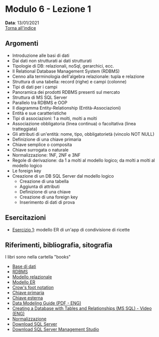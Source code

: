 # Modulo 6 - Lezione 1

__Data__: 13/01/2021  
[Torna all'indice](/README.md)  

## Argomenti

- Introduzione alle basi di dati
- Dai dati non strutturati ai dati strutturati
- Tipologie di DB: relazionali, noSql, gerarchici, ecc.
- Il Relational Database Management System (RDBMS)
- Cenno alla terminologia dell'algebra relazionale: tupla e relazione
- Struttura di una tabella: record (righe) e campi (colonne)
- Tipi di dati per i campi
- Panoramica dei prodotti RDBMS presenti sul mercato
- Struttura di MS SQL Server
- Parallelo tra RDBMS e OOP
- Il diagramma Entity-Relationship (Entità-Associazioni)
- Entità e sue caratteristiche
- Tipi di associazioni: 1 a molti, molti a molti
- Associazione obbligatoria (linea continua) o facoltativa (linea tratteggiata)
- Gli attributi di un'entità: nome, tipo, obbligatorietà (vincolo NOT NULL)
- Definizione di una chiave primaria
- Chiave semplice o composita
- Chiave surrogata o naturale
- Normalizzazione: 1NF, 2NF e 3NF
- Regole di derivazione: da 1 a molti al modello logico; da molti a molti al modello logico
- Le foreign key
- Creazione di un DB SQL Server dal modello logico
  - Creazione di una tabella
  - Aggiunta di attributi
  - Definizione di una chiave
  - Creazione di una foreign key
  - Inserimento di dati di prova

## Esercitazioni

- [Esercizio 1](/modulo-05/esercizio-1.md): modello ER di un'app di condivisione di ricette

## Riferimenti, bibliografia, sitografia

I libri sono nella cartella "books"

- [Base di dati](https://it.wikipedia.org/wiki/Base_di_dati)
- [RDBMS](https://it.wikipedia.org/wiki/Relational_database_management_system)
- [Modello relazionale](https://it.wikipedia.org/wiki/Modello_relazionale)
- [Modello ER](https://it.wikipedia.org/wiki/Modello_E-R)
- [Crow's foot notation](http://www2.cs.uregina.ca/~bernatja/crowsfoot.html)
- [Chiave primaria](https://en.wikipedia.org/wiki/Primary_key)
- [Chiave esterna](https://en.wikipedia.org/wiki/Foreign_key)
- [Data Modeling Guide (PDF - ENG)](/books/dataModelingGuide.pdf)
- [Creating a Database with Tables and Relationships (MS SQL) - Video (ENG)](https://www.youtube.com/watch?v=H7uGGg1BQ2Y)
- [Normalizzazione](https://it.wikipedia.org/wiki/Normalizzazione_(informatica))
- [Download SQL Server](https://www.microsoft.com/it-it/sql-server/sql-server-downloads)
- [Download SQL Server Management Studio](https://docs.microsoft.com/it-it/sql/ssms/download-sql-server-management-studio-ssms?view=sql-server-ver15#download-ssms)